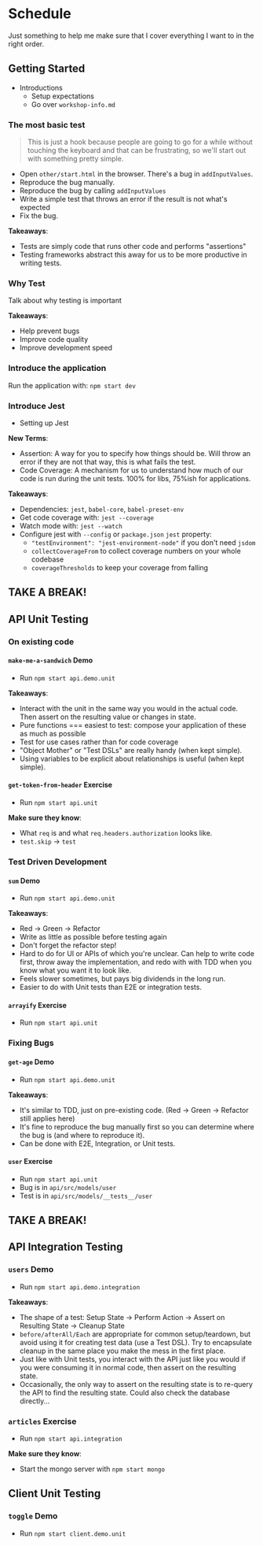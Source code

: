 # Schedule

Just something to help me make sure that I cover everything I want to in the right order.

## Getting Started

- Introductions
  - Setup expectations
  - Go over `workshop-info.md`

### The most basic test

> This is just a hook because people are going to go for a while without touching
> the keyboard and that can be frustrating, so we'll start out with something
> pretty simple.

- Open `other/start.html` in the browser. There's a bug in `addInputValues`.
- Reproduce the bug manually.
- Reproduce the bug by calling `addInputValues`
- Write a simple test that throws an error if the result is not what's expected
- Fix the bug.

**Takeaways**:
- Tests are simply code that runs other code and performs "assertions"
- Testing frameworks abstract this away for us to be more productive in writing tests.

### Why Test

Talk about why testing is important

**Takeaways**:
- Help prevent bugs
- Improve code quality
- Improve development speed

### Introduce the application

Run the application with: `npm start dev`

### Introduce Jest

- Setting up Jest

**New Terms**:
- Assertion: A way for you to specify how things should be. Will throw an error if they are not that way, this is what fails the test.
- Code Coverage: A mechanism for us to understand how much of our code is run during the unit tests. 100% for libs, 75%ish for applications.

**Takeaways**:
- Dependencies: `jest`, `babel-core`, `babel-preset-env`
- Get code coverage with: `jest --coverage`
- Watch mode with: `jest --watch`
- Configure jest with `--config` or `package.json` `jest` property:
  - `"testEnvironment": "jest-environment-node"` if you don't need `jsdom`
  - `collectCoverageFrom` to collect coverage numbers on your whole codebase
  - `coverageThresholds` to keep your coverage from falling

## TAKE A BREAK!

## API Unit Testing

### On existing code

#### `make-me-a-sandwich` Demo

- Run `npm start api.demo.unit`

**Takeaways**:
- Interact with the unit in the same way you would in the actual code. Then
  assert on the resulting value or changes in state.
- Pure functions === easiest to test: compose your application of these as much
  as possible
- Test for use cases rather than for code coverage
- "Object Mother" or "Test DSLs" are really handy (when kept simple).
- Using variables to be explicit about relationships is useful (when kept simple).

#### `get-token-from-header` Exercise

- Run `npm start api.unit`

**Make sure they know**:
- What `req` is and what `req.headers.authorization` looks like.
- `test.skip` -> `test`

### Test Driven Development

#### `sum` Demo

- Run `npm start api.demo.unit`

**Takeaways**:
- Red -> Green -> Refactor
- Write as little as possible before testing again
- Don't forget the refactor step!
- Hard to do for UI or APIs of which you're unclear. Can help to write code
  first, throw away the implementation, and redo with with TDD when you know
  what you want it to look like.
- Feels slower sometimes, but pays big dividends in the long run.
- Easier to do with Unit tests than E2E or integration tests.

#### `arrayify` Exercise

- Run `npm start api.unit`

### Fixing Bugs

#### `get-age` Demo

- Run `npm start api.demo.unit`

**Takeaways**:
- It's similar to TDD, just on pre-existing code.
  (Red -> Green -> Refactor still applies here)
- It's fine to reproduce the bug manually first so you can determine where the bug is (and where to reproduce it).
- Can be done with E2E, Integration, or Unit tests.

#### `user` Exercise

- Run `npm start api.unit`
- Bug is in `api/src/models/user`
- Test is in `api/src/models/__tests__/user`

## TAKE A BREAK!

## API Integration Testing

### `users` Demo

- Run `npm start api.demo.integration`

**Takeaways**:
- The shape of a test:
  Setup State -> Perform Action -> Assert on Resulting State -> Cleanup State
- `before/afterAll/Each` are appropriate for common setup/teardown, but avoid
  using it for creating test data (use a Test DSL). Try to encapsulate cleanup
  in the same place you make the mess in the first place.
- Just like with Unit tests, you interact with the API just like you would if
  you were consuming it in normal code, then assert on the resulting state.
- Occasionally, the only way to assert on the resulting state is to re-query the
  API to find the resulting state. Could also check the database directly...

### `articles` Exercise

- Run `npm start api.integration`

**Make sure they know**:
- Start the mongo server with `npm start mongo`

## Client Unit Testing

### `toggle` Demo

- Run `npm start client.demo.unit`